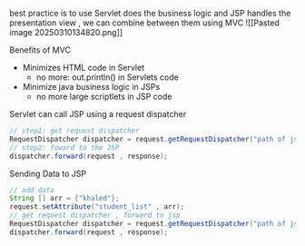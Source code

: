best practice is to use Servlet does the business logic and JSP handles the presentation view , we can combine between them using MVC
![[Pasted image 20250310134820.png]]

Benefits of MVC
- Minimizes HTML code in Servlet
	- no more: out.println() in Servlets code
- Minimize java business logic in JSPs
	- no more large scriptlets in JSP code

Servlet can call JSP using a request dispatcher
```java
// step1: get request dispatcher
RequestDispatcher dispatcher = request.getRequestDispatcher("path of jsp");
// step2: foward to the JSP
dispatcher.forward(request , response);
```

Sending Data to JSP 
```java
// add data
String [] arr = {"khaled"};
request.setAttribute("student_list" , arr);
// get request dispatcher , forward to jsp
RequestDispatcher dispatcher = request.getRequestDispatcher("path of jsp");
dispatcher.forward(request , response);
```

